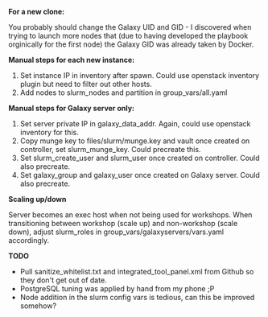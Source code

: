 **For a new clone:**

You probably should change the Galaxy UID and GID - I discovered when trying to launch more nodes that (due to having
developed the playbook orginically for the first node) the Galaxy GID was already taken by Docker.

**Manual steps for each new instance:**

1. Set instance IP in inventory after spawn. Could use openstack inventory plugin but need to filter out other hosts.
2. Add nodes to slurm_nodes and partition in group_vars/all.yaml

**Manual steps for Galaxy server only:**

1. Set server private IP in galaxy_data_addr. Again, could use openstack inventory for this.
2. Copy munge key to files/slurm/munge.key and vault once created on controller, set slurm_munge_key. Could precreate this.
3. Set slurm_create_user and slurm_user once created on controller. Could also precreate.
4. Set galaxy_group and galaxy_user once created on Galaxy server. Could also precreate.

**Scaling up/down**

Server becomes an exec host when not being used for workshops. When transitioning between workshop (scale up) and
non-workshop (scale down), adjust slurm_roles in group_vars/galaxyservers/vars.yaml accordingly.

**TODO**

- Pull sanitize_whitelist.txt and integrated_tool_panel.xml from Github so they don't get out of date.
- PostgreSQL tuning was applied by hand from my phone ;P
- Node addition in the slurm config vars is tedious, can this be improved somehow?
